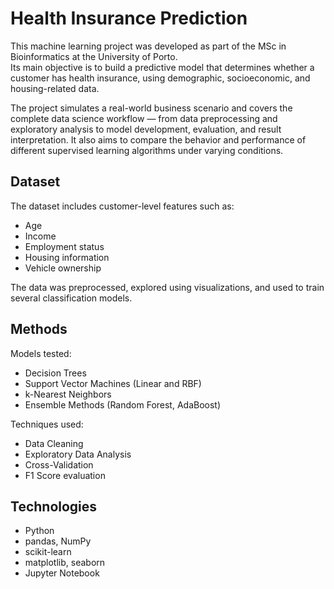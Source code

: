 # Health Insurance Prediction

This machine learning project was developed as part of the MSc in Bioinformatics at the University of Porto.  
Its main objective is to build a predictive model that determines whether a customer has health insurance, using demographic, socioeconomic, and housing-related data.

The project simulates a real-world business scenario and covers the complete data science workflow — from data preprocessing and exploratory analysis to model development, evaluation, and result interpretation. It also aims to compare the behavior and performance of different supervised learning algorithms under varying conditions.

## Dataset

The dataset includes customer-level features such as:
- Age
- Income
- Employment status
- Housing information
- Vehicle ownership

The data was preprocessed, explored using visualizations, and used to train several classification models.

## Methods

Models tested:
- Decision Trees
- Support Vector Machines (Linear and RBF)
- k-Nearest Neighbors
- Ensemble Methods (Random Forest, AdaBoost)

Techniques used:
- Data Cleaning
- Exploratory Data Analysis
- Cross-Validation
- F1 Score evaluation

## Technologies

- Python
- pandas, NumPy
- scikit-learn
- matplotlib, seaborn
- Jupyter Notebook
